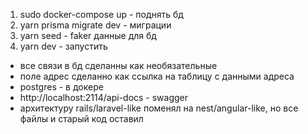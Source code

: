 1. sudo docker-compose up - поднять бд
2. yarn prisma migrate dev - миграции
3. yarn seed - faker данные для бд
4. yarn dev - запустить

- все связи в бд сделанны как необязательные
- поле адрес сделанно как ссылка на таблицу с данными адреса
- postgres - в докере
- http://localhost:2114/api-docs - swagger
- архитектуру rails/laravel-like поменял на nest/angular-like, но все файлы и старый код оставил
